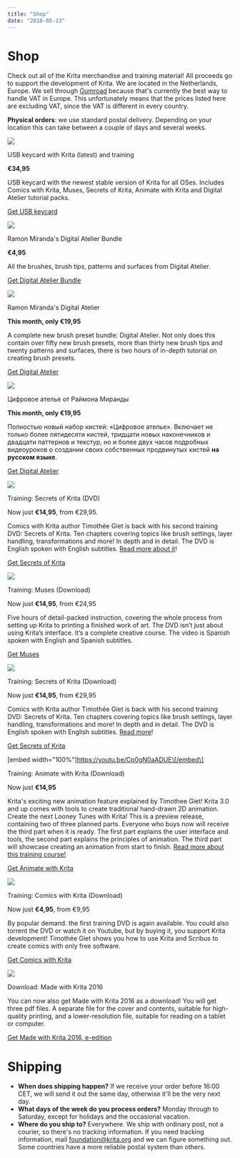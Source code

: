 ```yaml
---
title: "Shop"
date: "2018-05-13"
---
```


# Shop

Check out all of the Krita merchandise and training material! All proceeds go to support the development of Krita. We are located in the Netherlands, Europe. We sell through [Gumroad](https://gumroad.com/krita#) because that's currently the best way to handle VAT in Europe. This unfortunately means that the prices listed here are excluding VAT, since the VAT is different in every country.

**Physical orders**: we use standard postal delivery. Depending on your location this can take between a couple of days and several weeks.

<script src="https://gumroad.com/js/gumroad.js"></script>

![](../images/usbcard.jpg)

USB keycard with Krita (latest) and training

**€34,95**

USB keycard with the newest stable version of Krita for all OSes. Includes Comics with Krita, Muses, Secrets of Krita, Animate with Krita and Digital Atelier tutorial packs.

[Get USB keycard](https://gumroad.com/l/qQmZf)

![](../images/DA_cover_cropped_1_1.png)

Ramon Miranda's Digital Atelier Bundle

**€4,95**

All the brushes, brush tips, patterns and surfaces from Digital Atelier.

[Get Digital Atelier Bundle](https://gum.co/ehZUc)

![](../images/DA_cover_cropped_1_1.png)

Ramon Miranda's Digital Atelier

**This month, only €19,95**

A complete new brush preset bundle: Digital Atelier. Not only does this contain over fifty new brush presets, more than thirty new brush tips and twenty patterns and surfaces, there is two hours of in-depth tutorial on creating brush presets.

[Get Digital Atelier](https://gum.co/sFbEb)

![](../images/DA_cover_cropped_1_1.png)

Цифровое ателье от Раймона Миранды

**This month, only €19,95**

Полностью новый набор кистей: «Цифровое ателье». Включает не только более пятидесяти кистей, тридцати новых наконечников и двадцати паттернов и текстур, но и более двух часов подробных видеоуроков о создании своих собственных продвинутых кистей **на русском языке**.

[Get Digital Atelier](https://gum.co/blCvR)

![](../images/secrets-of-krita-box-art.png)

Training: Secrets of Krita (DVD)

Now just **€14,95**, from €29,95.

Comics with Krita author Timothée Giet is back with his second training DVD: Secrets of Krita. Ten chapters covering topics like brush settings, layer handling, transformations and more! In depth and in detail. The DVD is English spoken with English subtitles. [Read more about it](/posts/secrets-of-krita-the-third-krita-training-dvd/)!

[Get Secrets of Krita](https://gum.co/iIno?wanted=true)

![](../images/muses.jpg)

Training: Muses (Download)

Now just **€14,95**, from €24,95

Five hours of detail-packed instruction, covering the whole process from setting up Krita to printing a finished work of art. The DVD isn’t just about using Krita’s interface. It’s a complete creative course. The video is Spanish spoken with English and Spanish subtitles.

[Get Muses](https://gum.co/SZZDI?wanted=true)

![](../images/secrets-of-krita-box-art.png)

Training: Secrets of Krita (Download)

Now just **€14,95**, from €29,95

Comics with Krita author Timothée Giet is back with his second training DVD: Secrets of Krita. Ten chapters covering topics like brush settings, layer handling, transformations and more! In depth and in detail. The DVD is English spoken with English subtitles. [Read more](/posts/secrets-of-krita-the-third-krita-training-dvd/)!

[Get Secrets of Krita](https://gum.co/bDeXV?wanted=true)

\[embed width="100%"\]https://youtu.be/Cp0gN0aADUE\[/embed\]

Training: Animate with Krita (Download)

Now just **€14,95**

Krita's exciting new animation feature explained by Timothee Giet! Krita 3.0 and up comes with tools to create traditional hand-drawn 2D animation. Create the next Looney Tunes with Krita! This is a preview release, containing two of three planned parts. Everyone who buys now will receive the third part when it is ready. The first part explains the user interface and tools, the second part explains the principles of animation. The third part will showcase creating an animation from start to finish. [Read more about this training course!](/animate-with-krita/)

[Get Animate with Krita](https://gum.co/TIso?wanted=true)

![](../images/comics-with-krita.jpg)

Training: Comics with Krita (Download)

Now just **€4,95**, from €9,95

By popular demand. the first training DVD is again available. You could also torrent the DVD or watch it on Youtube, but by buying it, you support Krita development! Timothée Giet shows you how to use Krita and Scribus to create comics with only free software.

[Get Comics with Krita](https://gum.co/glye?wanted=true)

![](../images/cover_small.png)

Download: Made with Krita 2016

You can now also get Made with Krita 2016 as a download! You will get three pdf files. A separate file for the cover and contents, suitable for high-quality printing, and a lower-resolution file, suitable for reading on a tablet or computer.

[Get Made with Krita 2016, e-edition](https://gum.co/ZVvh)

# Shipping

- **When does shipping happen?** If we receive your order before 16:00 CET, we will send it out the same day, otherwise it'll be the very next day.
- **What days of the week do you process orders?** Monday through to Saturday, except for holidays and the occasional vacation.
- **Where do you ship to?** Everywhere. We ship with ordinary post, not a courier, so there's no tracking information. If you need tracking information, mail foundation@krita.org and we can figure something out. Some countries have a more reliable postal system than others.

